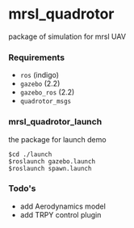 mrsl_quadrotor
==========    
package of simulation for mrsl UAV
### Requirements
 - `ros` (indigo)
 - `gazebo` (2.2)
 - `gazebo_ros` (2.2)
 - `quadrotor_msgs`
              
### mrsl_quadrotor_launch
the package for launch demo
```           
$cd ./launch  
$roslaunch gazebo.launch
$roslaunch spawn.launch
```           
              
### Todo's    
 - add Aerodynamics model
 - add TRPY control plugin

